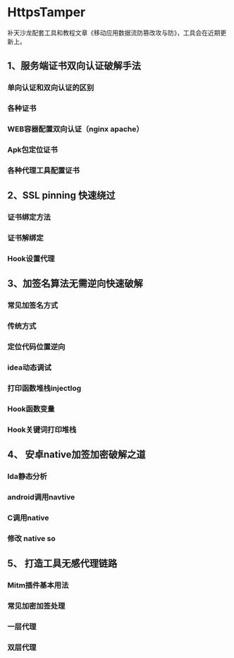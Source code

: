 # HttpsTamper

补天沙龙配套工具和教程文章《移动应用数据流防篡改攻与防》，工具会在近期更新上。


##	1、服务端证书双向认证破解手法	
### 单向认证和双向认证的区别	
### 各种证书	
### WEB容器配置双向认证（nginx apache）	
### Apk包定位证书	
### 各种代理工具配置证书	
##	2、SSL pinning 快速绕过	
### 证书绑定方法	
### 证书解绑定	
### Hook设置代理	
## 	3、加签名算法无需逆向快速破解	
### 常见加签名方式	
### 传统方式	
### 定位代码位置逆向	
### idea动态调试	
### 打印函数堆栈injectlog	
### Hook函数变量	
### Hook关键词打印堆栈	

## 4、	安卓native加签加密破解之道	
### Ida静态分析	
### android调用navtive	
### C调用native	
### 修改 native so	
## 5、	打造工具无感代理链路	
### Mitm插件基本用法	
### 常见加密加签处理	
### 一层代理	
### 双层代理	
